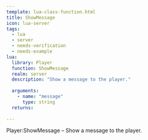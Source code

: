 ```yaml
---
template: lua-class-function.html
title: ShowMessage
icon: lua-server
tags:
  - lua
  - server
  - needs-verification
  - needs-example
lua:
  library: Player
  function: ShowMessage
  realm: server
  description: "Show a message to the player."
  
  arguments:
    - name: "message"
      type: string
  returns:
    
---
```


<div class="lua__search__keywords">
Player:ShowMessage &#x2013; Show a message to the player.
</div>
